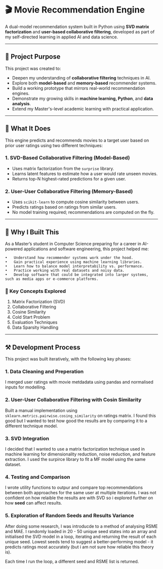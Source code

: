 # 🎬 Movie Recommendation Engine

A dual-model recommendation system built in Python using **SVD matrix factorization** and **user-based collaborative filtering**, developed as part of my self-directed learning in applied AI and data science.

---

## 🧠 Project Purpose

This project was created to:
- Deepen my understanding of **collaborative filtering** techniques in AI.
- Explore both **model-based** and **memory-based** recommender systems.
- Build a working prototype that mirrors real-world recommendation engines.
- Demonstrate my growing skills in **machine learning, Python**, and **data analysis**.
- Extend my Master's-level academic learning with practical application.

---

## 🚀 What It Does

This engine predicts and recommends movies to a target user based on prior user ratings using two different techniques:

### 1. **SVD-Based Collaborative Filtering (Model-Based)**
- Uses matrix factorization from the `surprise` library.
- Learns latent features to estimate how a user would rate unseen movies.
- Returns top-N highest-rated predictions for a given user.

### 2. **User-User Collaborative Filtering (Memory-Based)**
- Uses `scikit-learn` to compute cosine similarity between users.
- Predicts ratings based on ratings from similar users.
- No model training required; recommendations are computed on the fly.

---

## 🎯 Why I Built This

As a Master’s student in Computer Science preparing for a career in AI-powered applications and software engineering, this project helped me:

	•	Understand how recommender systems work under the hood.
	•	Gain practical experience using machine learning libraries.
	•	Learn how to balance model interpretability vs. performance.
	•	Practice working with real datasets and noisy data.
	•	Develop software that could be integrated into larger systems, such as media apps or e-commerce platforms.

 ### 🧠 Key Concepts Explored

1. Matrix Factorization (SVD)
2. Collaborative Filtering
3. Cosine Similarity
4. Cold Start Problem
5. Evaluation Techniques
6. Data Sparsity Handling

---

## ⚒️ Development Process

This project was built iteratively, with the following key phases:
### 1. Data Cleaning and Preperation
I merged user ratings with movie metdadata using pandas and normalised inputs for modelling. 

### 2. User-User Collaborative Filtering with Cosin Similarity
Built a manual implementation using `sklearn.metrics.pairwise.cosing_similarity` on ratings matrix. I found this good but I wanted to test how good the results are by comparing it to a different technique model.

### 3. SVD Integration
I decided that I wanted to use a matrix factorization technique used in machine learning for dimensionality reduction, noise reduction, and feature extraction. I used the surpirce library to fit a MF model using the same dataset.

### 4. Testing and Comparison
I wrote utility functions to outpur and compare top recommendations between both approaches for the same user at multiple iterations. I was not confident on how relaible the results are with SVD so i explored further on how **seed** can affect results.

### 5. Exploration of Random Seeds and Results Variance
After doing some research, I was introducde to a method of analysing RSME and MAE. I randomly loaded in 20 - 50 unique seed states into an array and initialised the SVD model in a loop, iterating and returning the result of each unique seed.
Lowest seeds tend to suggest a better-performing model - it predicts ratings most accurately (but i am not sure how reliable this theory is). 

Each time I run the loop, a different seed and RSME list is returned. 

 
